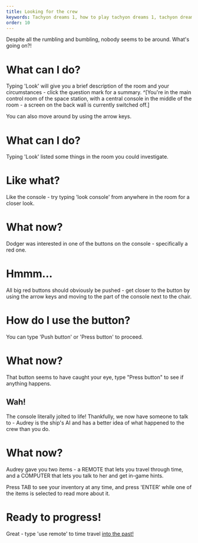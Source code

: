 ```yaml
---
title: Looking for the crew
keywords: Tachyon dreams 1, how to play tachyon dreams 1, tachyon dreams walkthrough
order: 10
---
```


Despite all the rumbling and bumbling, nobody seems to be around. What's going on?!

# What can I do?
Typing 'Look' will give you a brief description of the room and your circumstances - click the question mark for a summary. ^[You're in the main control room of the space station, with a central console in the middle of the room - a screen on the back wall is currently switched off.]

You can also move around by using the arrow keys.

# What can I do?
Typing 'Look' listed some things in the room you could investigate.

# Like what?
Like the console - try typing 'look console' from anywhere in the room for a closer look.

# What now?
Dodger was interested in one of the buttons on the console - specifically a red one.

# Hmmm...
All big red buttons should obviously be pushed - get closer to the button by using the arrow keys and moving to the part of the console next to the chair.

# How do I use the button?
You can type 'Push button' or 'Press button' to proceed.

# What now?
That button seems to have caught your eye, type "Press button" to see if anything happens.

## Wah!
The console literally jolted to life! Thankfully, we now have someone to talk to - Audrey is the ship's AI and has a better idea of what happened to the crew than you do.

# What now?
Audrey gave you two items - a REMOTE that lets you travel through time, and a COMPUTER that lets you talk to her and get in-game hints.

Press TAB to see your inventory at any time, and press 'ENTER' while one of the items is selected to read more about it.

# Ready to progress!
Great - type 'use remote' to time travel [into the past!](../ToThePast/index.md)
